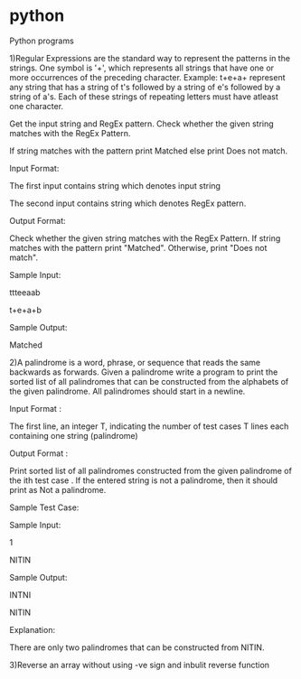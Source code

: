 # python
Python programs

1)Regular Expressions are the standard way to represent the patterns in the strings. One symbol is '+', which represents all strings that have one or more occurrences of the preceding character. Example: t+e+a+ represent any string that has a string of t's followed by a string of e's followed by a string of a's. Each of these strings of repeating letters must have atleast one character.

Get the input string and RegEx pattern. Check whether the given string matches with the RegEx Pattern.

If string matches with the pattern print Matched else print Does not match.

Input Format:

The first input contains string which denotes input string

The second input contains string which denotes RegEx pattern.

Output Format:

Check whether the given string matches with the RegEx Pattern. If string matches with the pattern print "Matched". Otherwise, print "Does not match".

Sample Input:

ttteeaab

t+e+a+b

Sample Output:

Matched




2)A palindrome is a word, phrase, or sequence that reads the same backwards as forwards. Given a palindrome write a program to print the sorted list of all palindromes that can be constructed from the alphabets of the given palindrome. All palindromes should start in a newline.

Input Format :

The first line, an integer T, indicating the number of test cases T lines each containing one string (palindrome)

Output Format :

Print sorted list of all palindromes constructed from the given palindrome of the ith test case . If the entered string is not a palindrome, then it should print as Not a palindrome.

Sample Test Case:

Sample Input:

1

NITIN

Sample Output:

INTNI

NITIN

Explanation:

There are only two palindromes that can be constructed from NITIN.



3)Reverse an array without using -ve sign and inbulit reverse function
